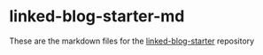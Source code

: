 # linked-blog-starter-md
These are the markdown files for the [linked-blog-starter](https://linked-blog-starter-md-alpha-topaz.vercel.app/home) repository
